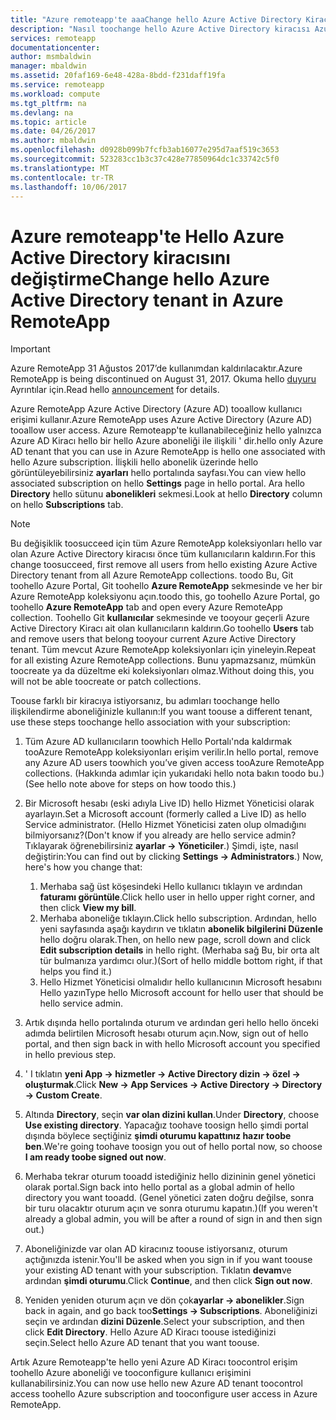 ```yaml
---
title: "Azure remoteapp'te aaaChange hello Azure Active Directory Kiracı | Microsoft Docs"
description: "Nasıl toochange hello Azure Active Directory kiracısı Azure RemoteApp ile ilgili bilgi edinin"
services: remoteapp
documentationcenter: 
author: msmbaldwin
manager: mbaldwin
ms.assetid: 20faf169-6e48-428a-8bdd-f231daff19fa
ms.service: remoteapp
ms.workload: compute
ms.tgt_pltfrm: na
ms.devlang: na
ms.topic: article
ms.date: 04/26/2017
ms.author: mbaldwin
ms.openlocfilehash: d0928b099b7fcfb3ab16077e295d7aaf519c3653
ms.sourcegitcommit: 523283cc1b3c37c428e77850964dc1c33742c5f0
ms.translationtype: MT
ms.contentlocale: tr-TR
ms.lasthandoff: 10/06/2017
---
```

# <a name="change-hello-azure-active-directory-tenant-in-azure-remoteapp"></a><span data-ttu-id="670e9-103">Azure remoteapp'te Hello Azure Active Directory kiracısını değiştirme</span><span class="sxs-lookup"><span data-stu-id="670e9-103">Change hello Azure Active Directory tenant in Azure RemoteApp</span></span>
> [!IMPORTANT]
> <span data-ttu-id="670e9-104">Azure RemoteApp 31 Ağustos 2017’de kullanımdan kaldırılacaktır.</span><span class="sxs-lookup"><span data-stu-id="670e9-104">Azure RemoteApp is being discontinued on August 31, 2017.</span></span> <span data-ttu-id="670e9-105">Okuma hello [duyuru](https://go.microsoft.com/fwlink/?linkid=821148) Ayrıntılar için.</span><span class="sxs-lookup"><span data-stu-id="670e9-105">Read hello [announcement](https://go.microsoft.com/fwlink/?linkid=821148) for details.</span></span>
> 
> 

<span data-ttu-id="670e9-106">Azure RemoteApp Azure Active Directory (Azure AD) tooallow kullanıcı erişimi kullanır.</span><span class="sxs-lookup"><span data-stu-id="670e9-106">Azure RemoteApp uses Azure Active Directory (Azure AD) tooallow user access.</span></span> <span data-ttu-id="670e9-107">Azure Remoteapp'te kullanabileceğiniz hello yalnızca Azure AD Kiracı hello bir hello Azure aboneliği ile ilişkili ' dir.</span><span class="sxs-lookup"><span data-stu-id="670e9-107">hello only Azure AD tenant that you can use in Azure RemoteApp is hello one associated with hello Azure subscription.</span></span> <span data-ttu-id="670e9-108">İlişkili hello abonelik üzerinde hello görüntüleyebilirsiniz **ayarları** hello portalında sayfası.</span><span class="sxs-lookup"><span data-stu-id="670e9-108">You can view hello associated subscription on hello **Settings** page in hello portal.</span></span> <span data-ttu-id="670e9-109">Ara hello **Directory** hello sütunu **abonelikleri** sekmesi.</span><span class="sxs-lookup"><span data-stu-id="670e9-109">Look at hello **Directory** column on hello **Subscriptions** tab.</span></span>

> [!NOTE]
> <span data-ttu-id="670e9-110">Bu değişiklik toosucceed için tüm Azure RemoteApp koleksiyonları hello var olan Azure Active Directory kiracısı önce tüm kullanıcıların kaldırın.</span><span class="sxs-lookup"><span data-stu-id="670e9-110">For this change toosucceed, first remove all users from hello existing Azure Active Directory tenant from all Azure RemoteApp collections.</span></span> <span data-ttu-id="670e9-111">toodo Bu, Git toohello Azure Portal, Git toohello **Azure RemoteApp** sekmesinde ve her bir Azure RemoteApp koleksiyonu açın.</span><span class="sxs-lookup"><span data-stu-id="670e9-111">toodo this, go toohello Azure Portal, go toohello **Azure RemoteApp** tab and open every Azure RemoteApp collection.</span></span> <span data-ttu-id="670e9-112">Toohello Git **kullanıcılar** sekmesinde ve tooyour geçerli Azure Active Directory Kiracı ait olan kullanıcıların kaldırın.</span><span class="sxs-lookup"><span data-stu-id="670e9-112">Go toohello **Users** tab and remove users that belong tooyour current Azure Active Directory tenant.</span></span> <span data-ttu-id="670e9-113">Tüm mevcut Azure RemoteApp koleksiyonları için yineleyin.</span><span class="sxs-lookup"><span data-stu-id="670e9-113">Repeat for all existing Azure RemoteApp collections.</span></span> <span data-ttu-id="670e9-114">Bunu yapmazsanız, mümkün toocreate ya da düzeltme eki koleksiyonları olmaz.</span><span class="sxs-lookup"><span data-stu-id="670e9-114">Without doing this, you will not be able toocreate or patch collections.</span></span>
> 
> 

<span data-ttu-id="670e9-115">Toouse farklı bir kiracıya istiyorsanız, bu adımları toochange hello ilişkilendirme aboneliğinizle kullanın:</span><span class="sxs-lookup"><span data-stu-id="670e9-115">If you want toouse a different tenant, use these steps toochange hello association with your subscription:</span></span>

1. <span data-ttu-id="670e9-116">Tüm Azure AD kullanıcıların toowhich Hello Portalı'nda kaldırmak tooAzure RemoteApp koleksiyonları erişim verilir.</span><span class="sxs-lookup"><span data-stu-id="670e9-116">In hello portal, remove any Azure AD users toowhich you’ve given access tooAzure RemoteApp collections.</span></span> <span data-ttu-id="670e9-117">(Hakkında adımlar için yukarıdaki hello nota bakın toodo bu.)</span><span class="sxs-lookup"><span data-stu-id="670e9-117">(See hello note above for steps on how toodo this.)</span></span>
2. <span data-ttu-id="670e9-118">Bir Microsoft hesabı (eski adıyla Live ID) hello Hizmet Yöneticisi olarak ayarlayın.</span><span class="sxs-lookup"><span data-stu-id="670e9-118">Set a Microsoft account (formerly called a Live ID) as hello Service administrator.</span></span> <span data-ttu-id="670e9-119">(Hello Hizmet Yöneticisi zaten olup olmadığını bilmiyorsanız?</span><span class="sxs-lookup"><span data-stu-id="670e9-119">(Don't know if you already are hello service admin?</span></span> <span data-ttu-id="670e9-120">Tıklayarak öğrenebilirsiniz **ayarlar -> Yöneticiler**.) Şimdi, işte, nasıl değiştirin:</span><span class="sxs-lookup"><span data-stu-id="670e9-120">You can find out by clicking **Settings -> Administrators**.) Now, here's how you change that:</span></span>
   
   1. <span data-ttu-id="670e9-121">Merhaba sağ üst köşesindeki Hello kullanıcı tıklayın ve ardından **faturamı görüntüle**.</span><span class="sxs-lookup"><span data-stu-id="670e9-121">Click hello user in hello upper right corner, and then click **View my bill**.</span></span>
   2. <span data-ttu-id="670e9-122">Merhaba aboneliğe tıklayın.</span><span class="sxs-lookup"><span data-stu-id="670e9-122">Click hello subscription.</span></span> <span data-ttu-id="670e9-123">Ardından, hello yeni sayfasında aşağı kaydırın ve tıklatın **abonelik bilgilerini Düzenle** hello doğru olarak.</span><span class="sxs-lookup"><span data-stu-id="670e9-123">Then, on hello new page, scroll down and click **Edit subscription details** in hello right.</span></span> <span data-ttu-id="670e9-124">(Merhaba sağ Bu, bir orta alt tür bulmanıza yardımcı olur.)</span><span class="sxs-lookup"><span data-stu-id="670e9-124">(Sort of hello middle bottom right, if that helps you find it.)</span></span>
   3. <span data-ttu-id="670e9-125">Hello Hizmet Yöneticisi olmalıdır hello kullanıcının Microsoft hesabını Hello yazın</span><span class="sxs-lookup"><span data-stu-id="670e9-125">Type hello Microsoft account for hello user that should be hello service admin.</span></span>
3. <span data-ttu-id="670e9-126">Artık dışında hello portalında oturum ve ardından geri hello hello önceki adımda belirtilen Microsoft hesabı oturum açın.</span><span class="sxs-lookup"><span data-stu-id="670e9-126">Now, sign out of hello portal, and then sign back in with hello Microsoft account you specified in hello previous step.</span></span>
4. <span data-ttu-id="670e9-127">' I tıklatın **yeni App -> hizmetler -> Active Directory dizin -> özel -> oluşturmak**.</span><span class="sxs-lookup"><span data-stu-id="670e9-127">Click **New -> App Services -> Active Directory -> Directory -> Custom Create**.</span></span>
5. <span data-ttu-id="670e9-128">Altında **Directory**, seçin **var olan dizini kullan**.</span><span class="sxs-lookup"><span data-stu-id="670e9-128">Under **Directory**, choose **Use existing directory**.</span></span> <span data-ttu-id="670e9-129">Yapacağız toohave toosign hello şimdi portal dışında böylece seçtiğiniz **şimdi oturumu kapattınız hazır toobe ben**.</span><span class="sxs-lookup"><span data-stu-id="670e9-129">We're going toohave toosign you out of hello portal now, so choose **I am ready toobe signed out now**.</span></span>
6. <span data-ttu-id="670e9-130">Merhaba tekrar oturum tooadd istediğiniz hello dizininin genel yönetici olarak portal.</span><span class="sxs-lookup"><span data-stu-id="670e9-130">Sign back into hello portal as a global admin of hello directory you want tooadd.</span></span> <span data-ttu-id="670e9-131">(Genel yönetici zaten doğru değilse, sonra bir turu olacaktır oturum açın ve sonra oturumu kapatın.)</span><span class="sxs-lookup"><span data-stu-id="670e9-131">(If you weren't already a global admin, you will be after a round of sign in and then sign out.)</span></span>
7. <span data-ttu-id="670e9-132">Aboneliğinizde var olan AD kiracınız toouse istiyorsanız, oturum açtığınızda istenir.</span><span class="sxs-lookup"><span data-stu-id="670e9-132">You'll be asked when you sign in if you want toouse your existing AD tenant with your subscription.</span></span> <span data-ttu-id="670e9-133">Tıklatın **devam**ve ardından **şimdi oturumu**.</span><span class="sxs-lookup"><span data-stu-id="670e9-133">Click **Continue**, and then click **Sign out now**.</span></span>
8. <span data-ttu-id="670e9-134">Yeniden yeniden oturum açın ve dön çok**ayarlar -> abonelikler**.</span><span class="sxs-lookup"><span data-stu-id="670e9-134">Sign back in again, and go back too**Settings -> Subscriptions**.</span></span> <span data-ttu-id="670e9-135">Aboneliğinizi seçin ve ardından **dizini Düzenle**.</span><span class="sxs-lookup"><span data-stu-id="670e9-135">Select your subscription, and then click **Edit Directory**.</span></span> <span data-ttu-id="670e9-136">Hello Azure AD Kiracı toouse istediğinizi seçin.</span><span class="sxs-lookup"><span data-stu-id="670e9-136">Select hello Azure AD tenant that you want toouse.</span></span>

<span data-ttu-id="670e9-137">Artık Azure Remoteapp'te hello yeni Azure AD Kiracı toocontrol erişim toohello Azure aboneliği ve tooconfigure kullanıcı erişimini kullanabilirsiniz.</span><span class="sxs-lookup"><span data-stu-id="670e9-137">You can now use hello new Azure AD tenant toocontrol access toohello Azure subscription and tooconfigure user access in Azure RemoteApp.</span></span>

